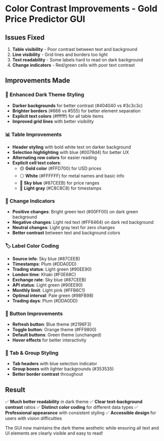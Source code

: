 # Color Contrast Improvements - Gold Price Predictor GUI

## Issues Fixed
1. **Table visibility** - Poor contrast between text and background
2. **Line visibility** - Grid lines and borders too light  
3. **Text readability** - Some labels hard to read on dark background
4. **Change indicators** - Red/green cells with poor text contrast

## Improvements Made

### 🎨 Enhanced Dark Theme Styling
- **Darker backgrounds** for better contrast (#404040 vs #3c3c3c)
- **Brighter borders** (#666 vs #555) for better element separation
- **Explicit text colors** (#ffffff) for all table items
- **Improved grid lines** with better visibility

### 📊 Table Improvements
- **Header styling** with bold white text on darker background
- **Selection highlighting** with blue (#0078d4) for better UX
- **Alternating row colors** for easier reading
- **Explicit cell text colors**:
  - 🟡 **Gold color** (#FFD700) for USD prices
  - ⚪ **White** (#FFFFFF) for metal names and basic info
  - 🔵 **Sky blue** (#87CEEB) for price ranges
  - 🔘 **Light gray** (#C8C8C8) for timestamps

### 🚦 Change Indicators
- **Positive changes**: Bright green text (#00FF00) on dark green background
- **Negative changes**: Light red text (#FF6464) on dark red background  
- **Neutral changes**: Light gray text for zero changes
- **Better contrast** between text and background colors

### 🏷️ Label Color Coding
- **Source info**: Sky blue (#87CEEB)
- **Timestamps**: Plum (#DDA0DD) 
- **Trading status**: Light green (#90EE90)
- **London time**: Khaki (#F0E68C)
- **Exchange rate**: Sky blue (#87CEEB)
- **API status**: Light green (#90EE90)
- **Monthly limit**: Light pink (#FFB6C1)
- **Optimal interval**: Pale green (#98FB98)
- **Trading days**: Plum (#DDA0DD)

### 🔘 Button Improvements
- **Refresh button**: Blue theme (#2196F3)
- **Toggle button**: Orange theme (#FF9800)
- **Default buttons**: Green theme (unchanged)
- **Hover effects** for better interactivity

### 📑 Tab & Group Styling
- **Tab headers** with blue selection indicator
- **Group boxes** with lighter backgrounds (#353535)
- **Better border contrast** throughout

## Result
✅ **Much better readability** in dark theme
✅ **Clear text-background contrast** ratios
✅ **Distinct color coding** for different data types
✅ **Professional appearance** with consistent styling
✅ **Accessible design** for users with vision difficulties

The GUI now maintains the dark theme aesthetic while ensuring all text and UI elements are clearly visible and easy to read!
